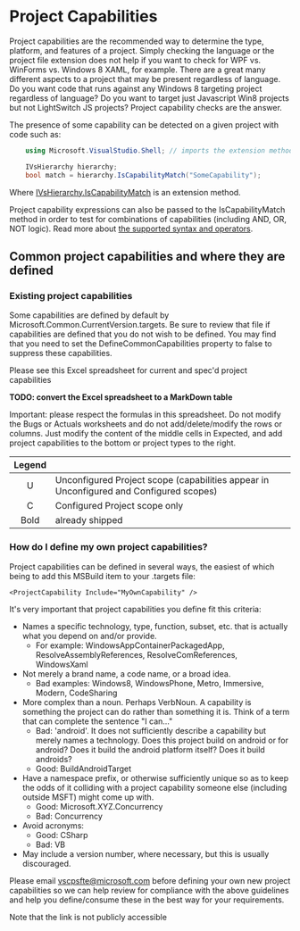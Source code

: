 ﻿Project Capabilities
====================

Project capabilities are the recommended way to determine the type, platform,
and features of a project. Simply checking the language or the project
file extension does not help if you want to check for WPF vs. WinForms
vs. Windows 8 XAML, for example. There are a great many different aspects
to a project that may be present regardless of language. Do you want code
that runs against any Windows 8 targeting project regardless of language?
Do you want to target just Javascript Win8 projects but not LightSwitch
JS projects? Project capability checks are the answer.

The presence of some capability can be detected on a given project with
code such as:

```csharp
    using Microsoft.VisualStudio.Shell; // imports the extension method

    IVsHierarchy hierarchy;
    bool match = hierarchy.IsCapabilityMatch("SomeCapability");
```

Where [IVsHierarchy.IsCapabilityMatch](http://msdn.microsoft.com/en-us/library/vstudio/hh443055.aspx)
is an extension method.

Project capability expressions can also be passed to the IsCapabilityMatch
method in order to test for combinations of capabilities (including
AND, OR, NOT logic). Read more about [the supported syntax and
operators](http://msdn.microsoft.com/en-us/library/vstudio/microsoft.visualstudio.shell.interop.ivsbooleansymbolexpressionevaluator.evaluateexpression.aspx).

Common project capabilities and where they are defined
------------------------------------------------------

### Existing project capabilities

Some capabilities are defined by default by Microsoft.Common.CurrentVersion.targets.
Be sure to review that file if capabilities are defined that you do not wish
to be defined. You may find that you need to set the DefineCommonCapabilities
property to false to suppress these capabilities.

Please see this Excel spreadsheet for current and spec'd project capabilities

**TODO: convert the Excel spreadsheet to a MarkDown table**

Important: please respect the formulas in this spreadsheet. Do not modify
the Bugs or Actuals worksheets and do not add/delete/modify the rows or
columns. Just modify the content of the middle cells in Expected, and add
project capabilities to the bottom or project types to the right.

| Legend |                                                                                        |
|:------:|----------------------------------------------------------------------------------------|
|   U    | Unconfigured Project scope (capabilities appear in Unconfigured and Configured scopes) |
|   C    | Configured Project scope only                                                          |
|  Bold  | already shipped                                                                        |

### How do I define my own project capabilities?

Project capabilities can be defined in several ways, the easiest of which
being to add this MSBuild item to your .targets file:

    <ProjectCapability Include="MyOwnCapability" />


It's very important that project capabilities you define fit this criteria:

- Names a specific technology, type, function, subset, etc. that is actually what you depend on and/or provide. 
  - For example: WindowsAppContainerPackagedApp, ResolveAssemblyReferences, ResolveComReferences, WindowsXaml
- Not merely a brand name, a code name, or a broad idea.
  - Bad examples: Windows8, WindowsPhone, Metro, Immersive, Modern, CodeSharing
- More complex than a noun. Perhaps VerbNoun. A capability is something the project can do rather than something it is.  Think of a term that can complete the sentence "I can…"
  - Bad: 'android'. It does not sufficiently describe a capability but merely names a technology. Does this project build on android or for android? Does it build the android platform itself? Does it build androids?
  - Good: BuildAndroidTarget
- Have a namespace prefix, or otherwise sufficiently unique so as to keep the odds of it colliding with a project capability someone else (including outside MSFT) might come up with.
  - Good: Microsoft.XYZ.Concurrency
  - Bad: Concurrency
- Avoid acronyms: 
  - Good: CSharp
  - Bad: VB
- May include a version number, where necessary, but this is usually discouraged.
    
Please email vscpsfte@microsoft.com before defining your own new project
capabilities so we can help review for compliance with the above guidelines
and help you define/consume these in the best way for your requirements.

Note that the link is not publicly accessible

